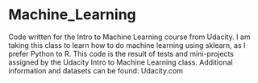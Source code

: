 # Machine_Learning
Code written for the Intro to Machine Learning course from Udacity. 
I am taking this class to learn how to do machine learning using sklearn, as I prefer Python to R.
This code is the result of tests and mini-projects assigned by the Udacity Intro to Machine Learning class.
Additional information and datasets can be found: Udacity.com
